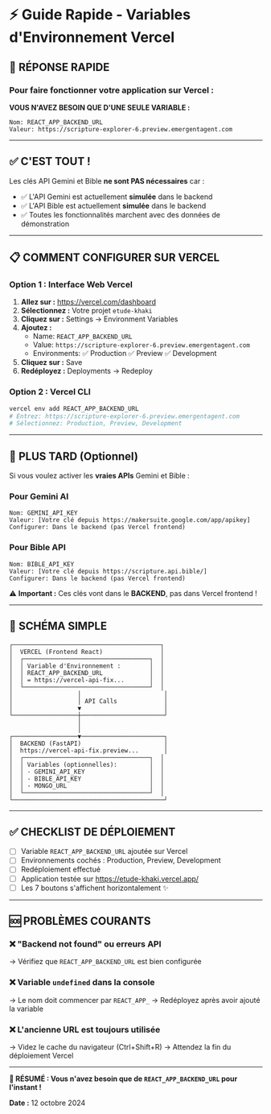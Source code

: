 # ⚡ Guide Rapide - Variables d'Environnement Vercel

## 🎯 RÉPONSE RAPIDE

### Pour faire fonctionner votre application sur Vercel :

**VOUS N'AVEZ BESOIN QUE D'UNE SEULE VARIABLE :**

```
Nom: REACT_APP_BACKEND_URL
Valeur: https://scripture-explorer-6.preview.emergentagent.com
```

---

## ✅ C'EST TOUT !

Les clés API Gemini et Bible **ne sont PAS nécessaires** car :
- ✅ L'API Gemini est actuellement **simulée** dans le backend
- ✅ L'API Bible est actuellement **simulée** dans le backend
- ✅ Toutes les fonctionnalités marchent avec des données de démonstration

---

## 📋 COMMENT CONFIGURER SUR VERCEL

### Option 1 : Interface Web Vercel

1. **Allez sur :** https://vercel.com/dashboard
2. **Sélectionnez :** Votre projet `etude-khaki`
3. **Cliquez sur :** Settings → Environment Variables
4. **Ajoutez :**
   - Name: `REACT_APP_BACKEND_URL`
   - Value: `https://scripture-explorer-6.preview.emergentagent.com`
   - Environments: ✅ Production ✅ Preview ✅ Development
5. **Cliquez sur :** Save
6. **Redéployez :** Deployments → Redeploy

### Option 2 : Vercel CLI

```bash
vercel env add REACT_APP_BACKEND_URL
# Entrez: https://scripture-explorer-6.preview.emergentagent.com
# Sélectionnez: Production, Preview, Development
```

---

## 🔮 PLUS TARD (Optionnel)

Si vous voulez activer les **vraies APIs** Gemini et Bible :

### Pour Gemini AI
```
Nom: GEMINI_API_KEY
Valeur: [Votre clé depuis https://makersuite.google.com/app/apikey]
Configurer: Dans le backend (pas Vercel frontend)
```

### Pour Bible API
```
Nom: BIBLE_API_KEY
Valeur: [Votre clé depuis https://scripture.api.bible/]
Configurer: Dans le backend (pas Vercel frontend)
```

⚠️ **Important :** Ces clés vont dans le **BACKEND**, pas dans Vercel frontend !

---

## 🎨 SCHÉMA SIMPLE

```
┌─────────────────────────────────────────┐
│  VERCEL (Frontend React)                │
│  ┌───────────────────────────────────┐  │
│  │ Variable d'Environnement :        │  │
│  │ REACT_APP_BACKEND_URL             │  │
│  │ = https://vercel-api-fix...       │  │
│  └───────────────────────────────────┘  │
│                  │                       │
│                  │ API Calls             │
│                  ▼                       │
└──────────────────┼───────────────────────┘
                   │
                   │
┌──────────────────▼───────────────────────┐
│  BACKEND (FastAPI)                       │
│  https://vercel-api-fix.preview...       │
│  ┌───────────────────────────────────┐  │
│  │ Variables (optionnelles):         │  │
│  │ - GEMINI_API_KEY                  │  │
│  │ - BIBLE_API_KEY                   │  │
│  │ - MONGO_URL                       │  │
│  └───────────────────────────────────┘  │
└──────────────────────────────────────────┘
```

---

## ✅ CHECKLIST DE DÉPLOIEMENT

- [ ] Variable `REACT_APP_BACKEND_URL` ajoutée sur Vercel
- [ ] Environnements cochés : Production, Preview, Development
- [ ] Redéploiement effectué
- [ ] Application testée sur https://etude-khaki.vercel.app/
- [ ] Les 7 boutons s'affichent horizontalement ✨

---

## 🆘 PROBLÈMES COURANTS

### ❌ "Backend not found" ou erreurs API
→ Vérifiez que `REACT_APP_BACKEND_URL` est bien configurée

### ❌ Variable `undefined` dans la console
→ Le nom doit commencer par `REACT_APP_`
→ Redéployez après avoir ajouté la variable

### ❌ L'ancienne URL est toujours utilisée
→ Videz le cache du navigateur (Ctrl+Shift+R)
→ Attendez la fin du déploiement Vercel

---

**🎯 RÉSUMÉ : Vous n'avez besoin que de `REACT_APP_BACKEND_URL` pour l'instant !**

**Date :** 12 octobre 2024
